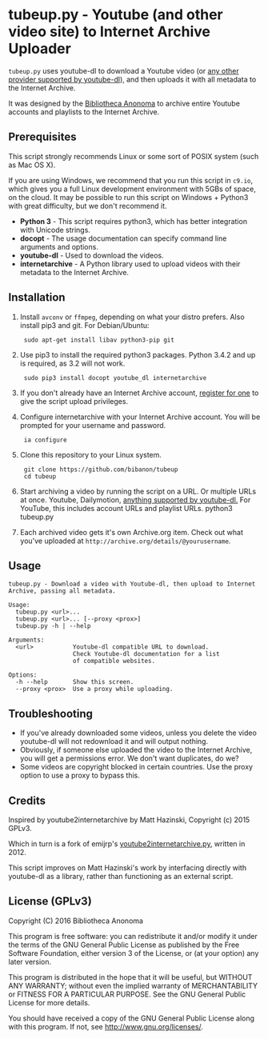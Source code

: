 tubeup.py - Youtube (and other video site) to Internet Archive Uploader
==========================================

`tubeup.py` uses youtube-dl to download a Youtube video (or [any other provider supported by youtube-dl](https://github.com/rg3/youtube-dl/blob/master/docs/supportedsites.md)), and then uploads it with all metadata to the Internet Archive.

It was designed by the [Bibliotheca Anonoma](https://github.com/bibanon/bibanon/wiki) to archive entire Youtube accounts and playlists to the Internet Archive.

## Prerequisites

This script strongly recommends Linux or some sort of POSIX system (such as Mac OS X).

If you are using Windows, we recommend that you run this script in `c9.io`, which gives you a full Linux development environment with 5GBs of space, on the cloud. It may be possible to run this script on Windows + Python3 with great difficulty, but we don't recommend it.

* **Python 3** - This script requires python3, which has better integration with Unicode strings.
* **docopt** - The usage documentation can specify command line arguments and options.
* **youtube-dl** - Used to download the videos.
* **internetarchive** - A Python library used to upload videos with their metadata to the Internet Archive.

## Installation

1. Install `avconv` or `ffmpeg`, depending on what your distro prefers. Also install pip3 and git. For Debian/Ubuntu:

        sudo apt-get install libav python3-pip git

2. Use pip3 to install the required python3 packages. Python 3.4.2 and up is required, as 3.2 will not work.

        sudo pip3 install docopt youtube_dl internetarchive

3. If you don't already have an Internet Archive account, [register for one](https://archive.org/account/login.createaccount.php) to give the script upload privileges.
4. Configure internetarchive with your Internet Archive account. You will be prompted for your username and password.

        ia configure

5. Clone this repository to your Linux system.

        git clone https://github.com/bibanon/tubeup
        cd tubeup

6. Start archiving a video by running the script on a URL. Or multiple URLs at once. Youtube, Dailymotion, [anything supported by youtube-dl.](https://github.com/rg3/youtube-dl/blob/master/docs/supportedsites.md) For YouTube, this includes account URLs and playlist URLs. 
        python3 tubeup.py <url>
7. Each archived video gets it's own Archive.org item. Check out what you've uploaded at `http://archive.org/details/@yourusername`.

## Usage

```
tubeup.py - Download a video with Youtube-dl, then upload to Internet Archive, passing all metadata.

Usage:
  tubeup.py <url>...
  tubeup.py <url>... [--proxy <prox>]
  tubeup.py -h | --help

Arguments:
  <url>           Youtube-dl compatible URL to download.
                  Check Youtube-dl documentation for a list
                  of compatible websites. 

Options:
  -h --help       Show this screen.
  --proxy <prox>  Use a proxy while uploading.
```

## Troubleshooting

* If you've already downloaded some videos, unless you delete the video youtube-dl will not redownload it and will output nothing.
* Obviously, if someone else uploaded the video to the Internet Archive, you will get a permissions error. We don't want duplicates, do we?
* Some videos are copyright blocked in certain countries. Use the proxy option to use a proxy to bypass this.

## Credits

Inspired by youtube2internetarchive by Matt Hazinski, Copyright (c) 2015 GPLv3.

Which in turn is a fork of emijrp's [youtube2internetarchive.py](https://code.google.com/p/emijrp/source/browse/trunk/scrapers/youtube2internetarchive.py), written in 2012.

This script improves on Matt Hazinski's work by interfacing directly with youtube-dl as a library, rather than functioning as an external script.

## License (GPLv3)

Copyright (C) 2016 Bibliotheca Anonoma

This program is free software: you can redistribute it and/or modify
it under the terms of the GNU General Public License as published by
the Free Software Foundation, either version 3 of the License, or
(at your option) any later version.

This program is distributed in the hope that it will be useful,
but WITHOUT ANY WARRANTY; without even the implied warranty of
MERCHANTABILITY or FITNESS FOR A PARTICULAR PURPOSE.  See the
GNU General Public License for more details.
 
You should have received a copy of the GNU General Public License
along with this program.  If not, see <http://www.gnu.org/licenses/>.
